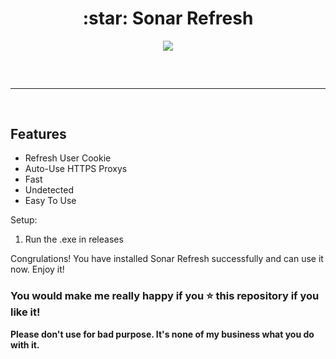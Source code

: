 <h1 align="center">
  :star: Sonar Refresh
</h1>

<div align="center">
  <img  src="https://media.discordapp.net/attachments/1071467316354748426/1102237148855414844/SMNKaSk.png">
  <br>
  <hr  style="border-radius: 2%; margin-top: 60px; margin-bottom: 60px;"  noshade=""  size="20"  width="100%">
</div>

## Features

  - Refresh User Cookie
  - Auto-Use HTTPS Proxys
  - Fast
  - Undetected
  - Easy To Use

Setup:
1. Run the .exe in releases

Congrulations! You have installed Sonar Refresh successfully and can use it now. Enjoy it!
  
### You would make me really happy if you ⭐ this repository if you like it!




**Please don't use for bad purpose. It's none of my business what you do with it.**
